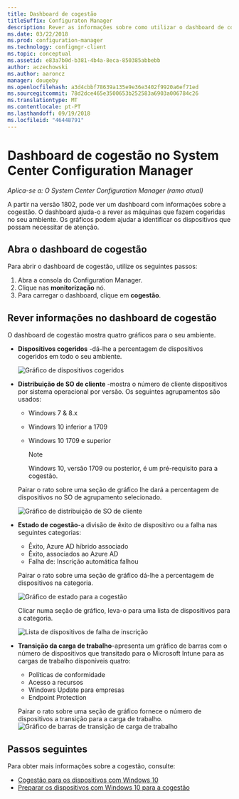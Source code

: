 ```yaml
---
title: Dashboard de cogestão
titleSuffix: Configuraton Manager
description: Rever as informações sobre como utilizar o dashboard de cogestão.
ms.date: 03/22/2018
ms.prod: configuration-manager
ms.technology: configmgr-client
ms.topic: conceptual
ms.assetid: e83a7b0d-b381-4b4a-8eca-850385abbebb
author: aczechowski
ms.author: aaroncz
manager: dougeby
ms.openlocfilehash: a3d4cbbf78639a135e9e36e3402f9920a6ef71ed
ms.sourcegitcommit: 78d2dce465e3500653b252583a6903a006784c26
ms.translationtype: MT
ms.contentlocale: pt-PT
ms.lasthandoff: 09/19/2018
ms.locfileid: "46448791"
---
```

# <a name="co-management-dashboard-in-system-center-configuration-manager"></a>Dashboard de cogestão no System Center Configuration Manager
*Aplica-se a: O System Center Configuration Manager (ramo atual)*

A partir na versão 1802, pode ver um dashboard com informações sobre a cogestão. O dashboard ajuda-o a rever as máquinas que fazem cogeridas no seu ambiente. Os gráficos podem ajudar a identificar os dispositivos que possam necessitar de atenção.<!--1356648-->

## <a name="open-the-co-management-dashboard"></a>Abra o dashboard de cogestão
Para abrir o dashboard de cogestão, utilize os seguintes passos: 

1. Abra a consola do Configuration Manager. 
2. Clique nas **monitorização** nó. 
3. Para carregar o dashboard, clique em **cogestão**.

## <a name="reviewing-information-in-the-co-management-dashboard"></a>Rever informações no dashboard de cogestão

O dashboard de cogestão mostra quatro gráficos para o seu ambiente. 

- **Dispositivos cogeridos** -dá-lhe a percentagem de dispositivos cogeridos em todo o seu ambiente.

    ![Gráfico de dispositivos cogeridos](media\co-management-dashboard\Percent-Co-managed-graph.PNG)

- **Distribuição de SO de cliente** -mostra o número de cliente dispositivos por sistema operacional por versão. Os seguintes agrupamentos são usados: </br>
    - Windows 7 & 8.x
    - Windows 10 inferior a 1709
    - Windows 10 1709 e superior

         > [!NOTE] 
         > Windows 10, versão 1709 ou posterior, é um pré-requisito para a cogestão.

     Pairar o rato sobre uma seção de gráfico lhe dará a percentagem de dispositivos no SO de agrupamento selecionado.

     ![Gráfico de distribuição de SO de cliente](media\co-management-dashboard\Co-management-OS-distribution-graph.PNG)

- **Estado de cogestão**-a divisão de êxito de dispositivo ou a falha nas seguintes categorias:
    - Êxito, Azure AD híbrido associado
    - Êxito, associados ao Azure AD
    - Falha de: Inscrição automática falhou
    
     Pairar o rato sobre uma seção de gráfico dá-lhe a percentagem de dispositivos na categoria. 

     ![Gráfico de estado para a cogestão](media\co-management-dashboard\Co-management-status-graph.PNG)

     Clicar numa seção de gráfico, leva-o para uma lista de dispositivos para a categoria.
 
     ![Lista de dispositivos de falha de inscrição](media\co-management-dashboard\Enrollment-Failure_Device-List.PNG)


- **Transição da carga de trabalho**-apresenta um gráfico de barras com o número de dispositivos que transitado para o Microsoft Intune para as cargas de trabalho disponíveis quatro:
    - Políticas de conformidade
    - Acesso a recursos
    - Windows Update para empresas
    - Endpoint Protection

     Pairar o rato sobre uma seção de gráfico fornece o número de dispositivos a transição para a carga de trabalho. 
     ![Gráfico de barras de transição de carga de trabalho](media\co-management-dashboard\Workload-Transition.PNG)


## <a name="next-steps"></a>Passos seguintes

Para obter mais informações sobre a cogestão, consulte:
 - [Cogestão para os dispositivos com Windows 10](/sccm/core/clients/manage/co-management-overview)
 - [Preparar os dispositivos com Windows 10 para a cogestão](/sccm/core/clients/manage/co-management-prepare)

    
